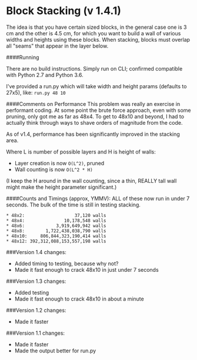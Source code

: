 # Block Stacking (v 1.4.1)

The idea is that you have certain sized blocks, in the general case one is 3 cm and the other is 4.5 cm, for which you want to build a wall of various widths and heights using these blocks. When stacking, blocks must overlap all  "seams" that appear in the layer below. 

####Running

There are no build instructions. Simply run on CLI; confirmed compatible with Python 2.7 and Python 3.6. 

I've provided a run.py which will take width and height params (defaults to 27x5), like:
```run.py 48 10```

####Comments on Performance
This problem was really an exercise in performant coding. At some point the brute force approach, even with some pruning, only got me as far as 48x4. To get to 48x10 and beyond, I had to actually think through ways to shave orders of magnitude from the code. 

As of v1.4, performance has been significantly improved in the stacking area. 

Where L is number of possible layers and H is height of walls:

* Layer creation is now ```O(L^2)```, pruned
* Wall counting is now ```O(L^2 * H)```

(I keep the H around in the wall counting, since a thin, REALLY tall wall might make the height parameter significant.)

####Counts and Timings (approx, YMMV):
ALL of these now run in under 7 seconds. The bulk of the time is still in testing stacking.

```
* 48x2:                   37,120 walls
* 48x4:               10,178,548 walls
* 48x6:            3,919,649,942 walls
* 48x8:        1,722,438,038,790 walls
* 48x10:     806,844,323,190,414 walls
* 48x12: 392,312,088,153,557,198 walls
```

###Version 1.4 changes:
* Added timing to testing, because why not?
* Made it fast enough to crack 48x10 in just under 7 seconds

###Version 1.3 changes:
* Added testing
* Made it fast enough to crack 48x10 in about a minute

###Version 1.2 changes:
* Made it faster

###Version 1.1 changes:
* Made it faster
* Made the output better for run.py